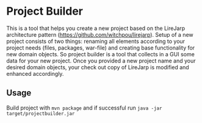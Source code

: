 # Project Builder

This is a tool that helps you create a new project based on the LireJarp architecture pattern (https://github.com/witchpou/lirejarp). Setup of a new project consists of two things: renaming all elements according to your project needs (files, packages, war-file) and creating base functionality for new domain objects. 
So project builder is a tool that collects in a GUI some data for your new project. Once you provided a new project name and your desired domain objects, your check out copy of LireJarp is modified and enhanced accordingly. 

## Usage ##
Build project with ```mvn package``` and if successful run ```java -jar target/projectbuilder.jar```